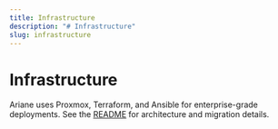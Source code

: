 ```yaml
---
title: Infrastructure
description: "# Infrastructure"
slug: infrastructure
---
```












# Infrastructure

Ariane uses Proxmox, Terraform, and Ansible for enterprise-grade deployments. See the [README](../../../infrastructure/README.md) for architecture and migration details.
